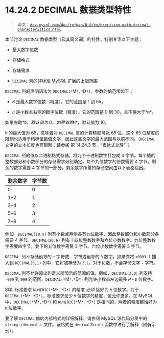 # 14.24.2 DECIMAL 数据类型特性

> 译文：[`dev.mysql.com/doc/refman/8.0/en/precision-math-decimal-characteristics.html`](https://dev.mysql.com/doc/refman/8.0/en/precision-math-decimal-characteristics.html)

本节讨论 `DECIMAL` 数据类型（及其同义词）的特性，特别关注以下主题：

+   最大数字位数

+   存储格式

+   存储需求

+   `DECIMAL` 列的非标准 MySQL 扩展的上限范围

`DECIMAL` 列的声明语法为 `DECIMAL(*`M`*,*`D`*)`。参数的值范围如下：

+   *`M`* 是最大数字位数（精度）。它的范围是 1 到 65。

+   *`D`* 是小数点右侧的数字位数（精度）。它的范围是 0 到 30，且不得大于*`M`*。

如果省略*`D`*，默认值为 0。如果省略*`M`*，默认值为 10。

*`M`* 的最大值为 65，意味着对 `DECIMAL` 值的计算精度可达 65 位。这个 65 位精度的限制也适用于精确值数值文字，因此这些文字的最大范围与以前不同。（`DECIMAL` 文字的文本长度也有限制；请参阅 第 14.24.3 节，“表达式处理”。）

`DECIMAL` 列的值以二进制格式存储，将九个十进制数字打包成 4 字节。每个值的整数部分和小数部分的存储需求分别确定。每个九位数字的倍数需要 4 字节，剩余的数字需要 4 字节的一部分。剩余数字所需的存储空间由以下表格给出。

| 剩余数字 | 字节数 |
| --- | --- |
| 0 | 0 |
| 1–2 | 1 |
| 3–4 | 2 |
| 5–6 | 3 |
| 7–9 | 4 |

例如，`DECIMAL(18,9)` 列有小数点两侧各有九位数字，因此整数部分和小数部分各需要 4 字节。`DECIMAL(20,6)` 列有十四位整数数字和六位小数数字。九位整数数字需要四字节，剩下的五位数字需要 3 字节。六位小数数字需要 3 字节。

`DECIMAL` 列不存储前导的 `+` 字符或 `-` 字符或前导的 `0` 数字。如果你将 `+0003.1` 插入到 `DECIMAL(5,1)` 列中，它将被存储为 `3.1`。对于负数，不会存储文字 `-` 字符。

`DECIMAL` 列不允许超出列定义所暗示的范围的值。例如，`DECIMAL(3,0)` 列支持 `-999` 到 `999` 的范围。`DECIMAL(*`M`*,*`D`*)` 列允许小数点左边最多 *`M`* - *`D`* 位数字。

SQL 标准要求 `NUMERIC(*`M`*,*`D`*)` 的精度 *必须* 恰好为 *`M`* 位数字。对于 `DECIMAL(*`M`*,*`D`*)`，标准要求至少 *`M`* 位数字的精度，但允许更多。在 MySQL 中，`DECIMAL(*`M`*,*`D`*)` 和 `NUMERIC(*`M`*,*`D`*)` 是相同的，两者的精度都恰好为 *`M`* 位数字。

要了解 `DECIMAL` 值的内部格式的详细解释，请参阅 MySQL 源代码分发中的 `strings/decimal.c` 文件。该格式在 `decimal2bin()` 函数中进行了解释（附有示例）。
